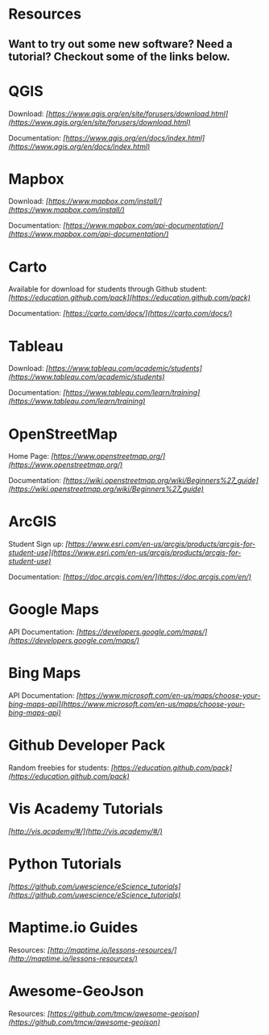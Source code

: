 # Resources
## Want to try out some new software? Need a tutorial? Checkout some of the links below. 


# QGIS

Download: *[https://www.qgis.org/en/site/forusers/download.html](https://www.qgis.org/en/site/forusers/download.html)*

Documentation: *[https://www.qgis.org/en/docs/index.html](https://www.qgis.org/en/docs/index.html)*

# Mapbox

Download: *[https://www.mapbox.com/install/](https://www.mapbox.com/install/)*

Documentation: *[https://www.mapbox.com/api-documentation/](https://www.mapbox.com/api-documentation/)*

# Carto

Available for download for students through Github student: *[https://education.github.com/pack](https://education.github.com/pack)*

Documentation: *[https://carto.com/docs/](https://carto.com/docs/)*

# Tableau

Download: *[https://www.tableau.com/academic/students](https://www.tableau.com/academic/students)*

Documentation: *[https://www.tableau.com/learn/training](https://www.tableau.com/learn/training)*

# OpenStreetMap

Home Page: *[https://www.openstreetmap.org/](https://www.openstreetmap.org/)*

Documentation: *[https://wiki.openstreetmap.org/wiki/Beginners%27_guide](https://wiki.openstreetmap.org/wiki/Beginners%27_guide)*

# ArcGIS

Student Sign up: *[https://www.esri.com/en-us/arcgis/products/arcgis-for-student-use](https://www.esri.com/en-us/arcgis/products/arcgis-for-student-use)*

Documentation: *[https://doc.arcgis.com/en/](https://doc.arcgis.com/en/)*

# Google Maps

API Documentation: *[https://developers.google.com/maps/](https://developers.google.com/maps/)*

# Bing Maps

API Documentation: *[https://www.microsoft.com/en-us/maps/choose-your-bing-maps-api](https://www.microsoft.com/en-us/maps/choose-your-bing-maps-api)*

# Github Developer Pack

Random freebies for students: *[https://education.github.com/pack](https://education.github.com/pack)*

# Vis Academy Tutorials

*[http://vis.academy/#/](http://vis.academy/#/)*

# Python Tutorials

*[https://github.com/uwescience/eScience_tutorials](https://github.com/uwescience/eScience_tutorials)*

# Maptime.io Guides

Resources: *[http://maptime.io/lessons-resources/](http://maptime.io/lessons-resources/)*

# Awesome-GeoJson

Resources: *[https://github.com/tmcw/awesome-geojson](https://github.com/tmcw/awesome-geojson)*
